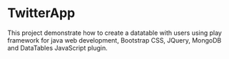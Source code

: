 # TwitterApp

This project demonstrate how to create a datatable with users using play framework for java web development,
Bootstrap CSS, JQuery, MongoDB and DataTables JavaScript plugin.
